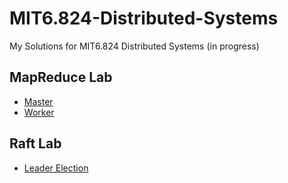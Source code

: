 # MIT6.824-Distributed-Systems
My Solutions for MIT6.824 Distributed Systems (in progress)
## MapReduce Lab
* [Master](https://github.com/FlyNeopolitan/MIT6.824-Distributed-Systems/blob/main/src/mr/master.go)
* [Worker](https://github.com/FlyNeopolitan/MIT6.824-Distributed-Systems/blob/main/src/mr/worker.go)
## Raft Lab
* [Leader Election](https://github.com/FlyNeopolitan/MIT6.824-Distributed-Systems/blob/a86397fb4c76853c2ebdb705a4fc5bfa3263d32b/src/raft/raft.go)
